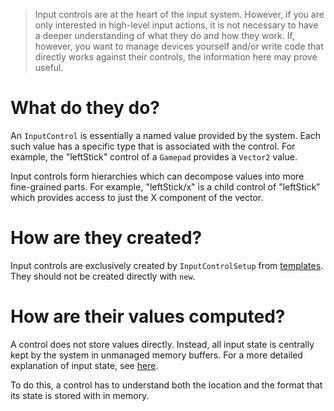 > Input controls are at the heart of the input system. However, if you are only interested in high-level input actions, it is not necessary to have a deeper understanding of what they do and how they work. If, however, you want to manage devices yourself and/or write code that directly works against their controls, the information here may prove useful.

# What do they do?

An `InputControl` is essentially a named value provided by the system. Each such value has a specific type that is associated with the control. For example, the "leftStick" control of a `Gamepad` provides a `Vector2` value.

Input controls form hierarchies which can decompose values into more fine-grained parts. For example, "leftStick/x" is a child control of "leftStick" which provides access to just the X component of the vector.

# How are they created?

Input controls are exclusively created by `InputControlSetup` from [templates](Input-Templates). They should not be created directly with `new`.

# How are their values computed?

A control does not store values directly. Instead, all input state is centrally kept by the system in unmanaged memory buffers. For a more detailed explanation of input state, see [here](Input-State).

To do this, a control has to understand both the location and the format that its state is stored with in memory.
